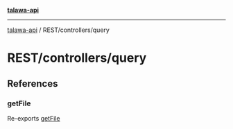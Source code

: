 [**talawa-api**](../../../README.md)

***

[talawa-api](../../../modules.md) / REST/controllers/query

# REST/controllers/query

## References

### getFile

Re-exports [getFile](getFile/functions/getFile.md)
